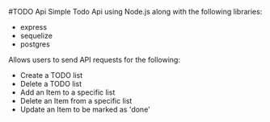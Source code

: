 #TODO Api
Simple Todo Api using Node.js along with the following libraries:
* express
* sequelize
* postgres

Allows users to send API requests for the following:
* Create a TODO list
* Delete a TODO list
* Add an Item to a specific list
* Delete an Item from a specific list
* Update an Item to be marked as 'done'
